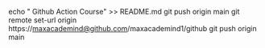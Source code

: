 echo " Github Action Course" >> README.md
git push origin main 
git remote set-url origin https://maxacademind@github.com/maxacademind1/github
git push origin main
